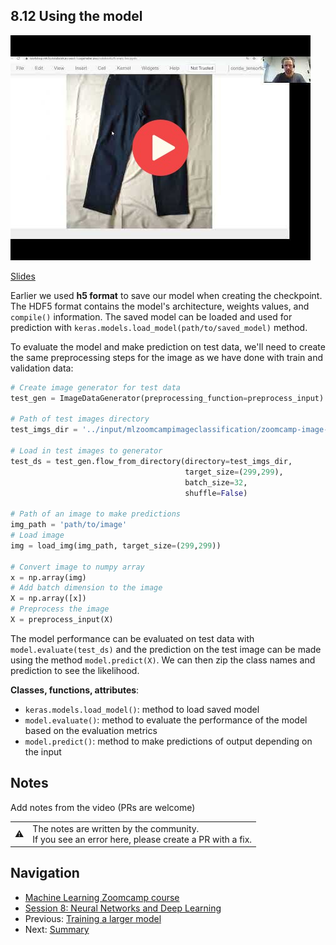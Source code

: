 ## 8.12 Using the model

<a href="https://www.youtube.com/watch?v=cM1WHKae1wo&list=PL3MmuxUbc_hIhxl5Ji8t4O6lPAOpHaCLR"><img src="images/thumbnail-8-12.jpg"></a>

[Slides](https://www.slideshare.net/AlexeyGrigorev/ml-zoomcamp-8-neural-networks-and-deep-learning-250592316)

Earlier we used **h5 format** to save our model when creating the checkpoint. The HDF5 format contains the model's architecture, weights values, and `compile()` information. The saved model can be loaded and used for prediction with `keras.models.load_model(path/to/saved_model)` method.

To evaluate the model and make prediction on test data, we'll need to create the same preprocessing steps for the image as we have done with train and validation data:

```python
# Create image generator for test data
test_gen = ImageDataGenerator(preprocessing_function=preprocess_input)

# Path of test images directory
test_imgs_dir = '../input/mlzoomcampimageclassification/zoomcamp-image-classification/clothing-dataset-small/test'

# Load in test images to generator
test_ds = test_gen.flow_from_directory(directory=test_imgs_dir,
                                       target_size=(299,299),
                                       batch_size=32,
                                       shuffle=False)

# Path of an image to make predictions
img_path = 'path/to/image'
# Load image
img = load_img(img_path, target_size=(299,299))

# Convert image to numpy array
x = np.array(img)
# Add batch dimension to the image
X = np.array([x])
# Preprocess the image 
X = preprocess_input(X)
```

The model performance can be evaluated on test data with `model.evaluate(test_ds)` and the prediction on the test image can be made using the method `model.predict(X)`. We can then zip the class names and prediction to see the likelihood.

**Classes, functions, attributes**:

- `keras.models.load_model()`: method to load saved model
- `model.evaluate()`: method to evaluate the performance of the model based on the evaluation metrics
- `model.predict()`: method to make predictions of output depending on the input

## Notes

Add notes from the video (PRs are welcome)


<table>
   <tr>
      <td>⚠️</td>
      <td>
         The notes are written by the community. <br>
         If you see an error here, please create a PR with a fix.
      </td>
   </tr>
</table>


## Navigation

* [Machine Learning Zoomcamp course](../)
* [Session 8: Neural Networks and Deep Learning](./)
* Previous: [Training a larger model](11-large-model.md)
* Next: [Summary](13-summary.md)